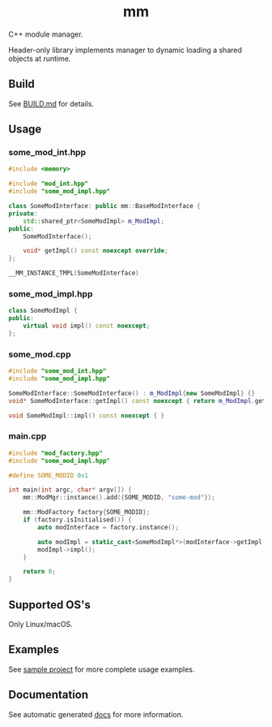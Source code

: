 <h1 align="center">
mm
</h1>

C++ module manager.

Header-only library implements manager to dynamic loading a shared objects at runtime.

## Build

See [BUILD.md](BUILD.md) for details.

## Usage

### some_mod_int.hpp

```cpp
#include <memory>

#include "mod_int.hpp"
#include "some_mod_impl.hpp"

class SomeModInterface: public mm::BaseModInterface {
private:
    std::shared_ptr<SomeModImpl> m_ModImpl;
public:
    SomeModInterface();

    void* getImpl() const noexcept override;
};

__MM_INSTANCE_TMPL(SomeModInterface)
```

### some_mod_impl.hpp

```cpp
class SomeModImpl {
public:
    virtual void impl() const noexcept;
};
```

### some_mod.cpp

```cpp
#include "some_mod_int.hpp"
#include "some_mod_impl.hpp"

SomeModInterface::SomeModInterface() : m_ModImpl{new SomeModImpl} {}
void* SomeModInterface::getImpl() const noexcept { return m_ModImpl.get(); }

void SomeModImpl::impl() const noexcept { }
```

### main.cpp

```cpp
#include "mod_factory.hpp"
#include "some_mod_impl.hpp"

#define SOME_MODID 0x1

int main(int argc, char* argv[]) {
    mm::ModMgr::instance().add({SOME_MODID, "some-mod"});

    mm::ModFactory factory{SOME_MODID};
    if (factory.isInitialised()) {
        auto modInterface = factory.instance();

        auto modImpl = static_cast<SomeModImpl*>(modInterface->getImpl());
        modImpl->impl();
    }

    return 0;
}
```

## Supported OS's

Only Linux/macOS.

## Examples

See [sample project](sample) for more complete usage examples.

## Documentation

See automatic generated [docs](https://mmarkeloff.github.io/mm/) for more information.
